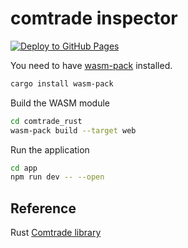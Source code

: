 # comtrade inspector

[![Deploy to GitHub Pages](https://github.com/marcusholmgren/comtrade-inspector/actions/workflows/deploy.yml/badge.svg)](https://github.com/marcusholmgren/comtrade-inspector/actions/workflows/deploy.yml)

You need to have [wasm-pack](https://rustwasm.github.io/wasm-pack/installer/) installed.

```bash
cargo install wasm-pack
```

Build the WASM module

```bash
cd comtrade_rust
wasm-pack build --target web
```

Run the application

```bash
cd app
npm run dev -- --open
```


## Reference

Rust [Comtrade library](https://github.com/drewsilcock/comtrade)
